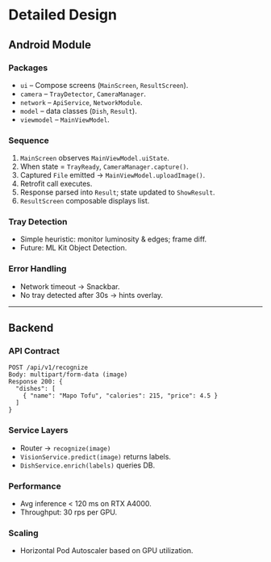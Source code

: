 # Detailed Design

## Android Module

### Packages
- `ui` – Compose screens (`MainScreen`, `ResultScreen`).
- `camera` – `TrayDetector`, `CameraManager`.
- `network` – `ApiService`, `NetworkModule`.
- `model` – data classes (`Dish`, `Result`).
- `viewmodel` – `MainViewModel`.

### Sequence
1. `MainScreen` observes `MainViewModel.uiState`.
2. When state = `TrayReady`, `CameraManager.capture()`.
3. Captured `File` emitted → `MainViewModel.uploadImage()`.
4. Retrofit call executes.
5. Response parsed into `Result`; state updated to `ShowResult`.
6. `ResultScreen` composable displays list.

### Tray Detection
- Simple heuristic: monitor luminosity & edges; frame diff.
- Future: ML Kit Object Detection.

### Error Handling
- Network timeout → Snackbar.
- No tray detected after 30s → hints overlay.

---

## Backend
### API Contract
```
POST /api/v1/recognize
Body: multipart/form-data (image)
Response 200: {
  "dishes": [
    { "name": "Mapo Tofu", "calories": 215, "price": 4.5 }
  ]
}
```
### Service Layers
- Router → `recognize(image)`
- `VisionService.predict(image)` returns labels.
- `DishService.enrich(labels)` queries DB.

### Performance
- Avg inference < 120 ms on RTX A4000.
- Throughput: 30 rps per GPU.

### Scaling
- Horizontal Pod Autoscaler based on GPU utilization.